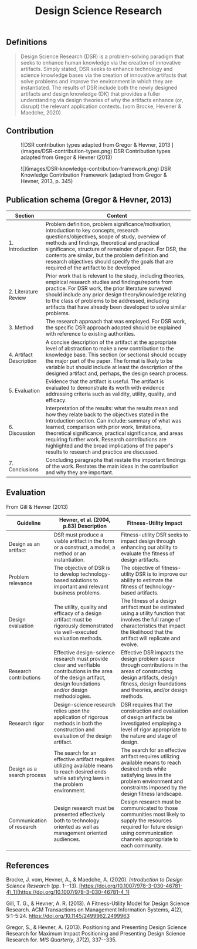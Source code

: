 ﻿---
title: Design Science Research
---
## Definitions

> Design Science Research (DSR) is a problem-solving paradigm that seeks to enhance human knowledge via the creation of innovative artifacts. Simply stated, DSR seeks to enhance technology and science knowledge bases via the creation of innovative artifacts that solve problems and improve the environment in which they are instantiated. The results of DSR include both the newly designed artifacts and design knowledge (DK) that provides a fuller understanding via design theories of why the artifacts enhance (or, disrupt) the relevant application contexts. (vom Brocke, Hevener & Maedche, 2020)

## Contribution

<figure markdown>
![DSR contribution types adapted from Gregor & Hevner, 2013 ](images/DSR-contribution-types.png)
<caption>DSR Contribution types adapted from Gregor & Hevner (2013)</caption>
</figure>

<figure markdown>
![](images/DSR-knowledge-contribution-framework.png)
<caption>DSR Knowledge Contribution Framework (adapted from Gregor & Hevner, 2013, p. 345)
</figure>

## Publication schema (Gregor & Hevner, 2013)

| Section | Content |
| --- | --- |
| 1. Introduction | Problem definition, problem significance/motivation, introduction to key concepts, research questions/objectives, scope of study, overview of methods and findings, theoretical and practical significance, structure of remainder of paper. For DSR, the contents are similar, but the problem definition and research objectives should specify the goals that are required of the artifact to be developed. |
| 2. Literature Review | Prior work that is relevant to the study, including theories, empirical research studies and findings/reports from practice. For DSR work, the prior literature surveyed should include any prior design theory/knowledge relating to the class of problems to be addressed, including artifacts that have already been developed to solve similar problems. |
| 3. Method | The research approach that was employed. For DSR work, the specific DSR approach adopted should be explained with reference to existing authorities. | 
| 4. Artifact Description | A concise description of the artifact at the appropriate level of abstraction to make a new contribution to the knowledge base. This section (or sections) should occupy the major part of the paper. The format is likely to be variable but should include at least the description of the designed artifact and, perhaps, the design search process. |
| 5. Evaluation | Evidence that the artifact is useful. The artifact is evaluated to demonstrate its worth with evidence addressing criteria such as validity, utility, quality, and efficacy. |
| 6. Discussion | Interpretation of the results: what the results mean and how they relate back to the objectives stated in the Introduction section. Can include: summary of what was learned, comparison with prior work, limitations, theoretical significance, practical significance, and areas requiring further work. Research contributions are highlighted and the broad implications of the paper's results to research and practice are discussed. | 
| 7. Conclusions | Concluding paragraphs that restate the important findings of the work. Restates the main ideas in the contribution and why they are important. |

## Evaluation

From Gill & Hevner (2013)

| Guideline | Hevner, et al. [2004, p.83] Description | Fitness-Utility Impact |
| --- | --- | --- |
| Design as an artifact | DSR must produce a viable artifact in the form or a construct, a model, a method or an instantiation. | Fitness-utility DSR seeks to impact design through enhancing our ability to evaluate the fitness of design artifacts. |
| Problem relevance | The objective of DSR is to develop technology-based solutions to important and relevant business problems. | The objective of fitness-utility DSR is to improve our ability to estimate the fitness of technology-based artifacts. |
| Design evaluation | The utility, quality and efficacy of a design artifact must be rigorously demonstrated via well-executed evaluation methods. | The fitness of a design artifact must be estimated using a utility function that involves the full range of characteristics that impact the likelihood that the artifact will replicate and evolve. |
| Research contributions | Effective design-science research must provide clear and verifiable contributions in the area of the design artifact, design foundations and/or design methodologies.  | Effective DSR impacts the design problem space through contributions in the areas of constructing design artifacts, design fitness, design foundations and theories, and/or design methods. |
| Research rigor | Design-science research relies upon the application of rigorous methods in both the construction and evaluation of the design artifact. | DSR requires that the construction and evaluation of design artifacts be investigated employing a level of rigor appropriate to the nature and stage of design. |
| Design as a search process | The search for an effective artifact requires utilizing available means to reach desired ends while satisfying laws in the problem environment. | The search for an effective artifact requires utilizing available means to reach desired ends while satisfying laws in the problem environment and constraints imposed by the design fitness landscape. |
| Communication of research | Design research must be presented effectively both to technology oriented as well as management oriented audiences. | Design research must be communicated to those communities most likely to supply the resources required for future design using communication channels appropriate to each community. |

## References

Brocke, J. vom, Hevner, A., & Maedche, A. (2020). *Introduction to Design Science Research* (pp. 1--13). [https://doi.org/10.1007/978-3-030-46781-4\_1](https://doi.org/10.1007/978-3-030-46781-4_1)

Gill, T. G., & Hevner, A. R. (2013). A Fitness-Utility Model for Design Science Research. ACM Transactions on Management Information Systems, 4(2), 5:1-5:24. https://doi.org/10.1145/2499962.2499963

Gregor, S., & Hevner, A. (2013). Positioning and Presenting Design Science Research for Maximum Impact Positioning and Presenting Design Science Research for. *MIS Quarterly*, *37*(2), 337--335.